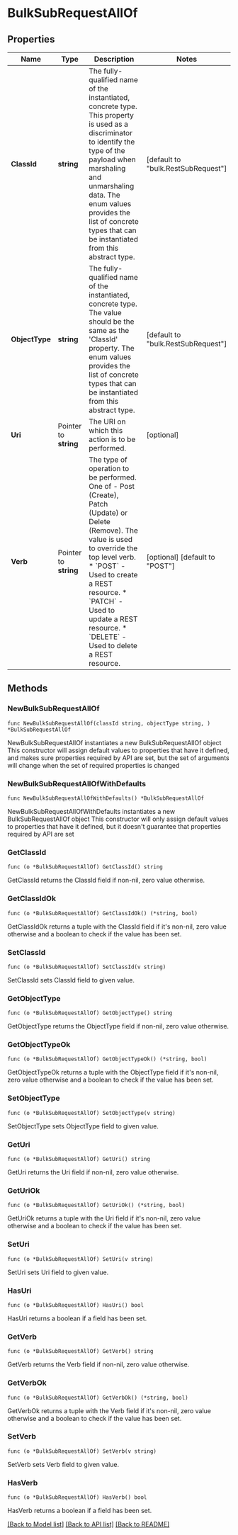 # BulkSubRequestAllOf

## Properties

Name | Type | Description | Notes
------------ | ------------- | ------------- | -------------
**ClassId** | **string** | The fully-qualified name of the instantiated, concrete type. This property is used as a discriminator to identify the type of the payload when marshaling and unmarshaling data. The enum values provides the list of concrete types that can be instantiated from this abstract type. | [default to "bulk.RestSubRequest"]
**ObjectType** | **string** | The fully-qualified name of the instantiated, concrete type. The value should be the same as the &#39;ClassId&#39; property. The enum values provides the list of concrete types that can be instantiated from this abstract type. | [default to "bulk.RestSubRequest"]
**Uri** | Pointer to **string** | The URI on which this action is to be performed. | [optional] 
**Verb** | Pointer to **string** | The type of operation to be performed. One of - Post (Create), Patch (Update) or Delete (Remove). The value is used to override the top level verb. * &#x60;POST&#x60; - Used to create a REST resource. * &#x60;PATCH&#x60; - Used to update a REST resource. * &#x60;DELETE&#x60; - Used to delete a REST resource. | [optional] [default to "POST"]

## Methods

### NewBulkSubRequestAllOf

`func NewBulkSubRequestAllOf(classId string, objectType string, ) *BulkSubRequestAllOf`

NewBulkSubRequestAllOf instantiates a new BulkSubRequestAllOf object
This constructor will assign default values to properties that have it defined,
and makes sure properties required by API are set, but the set of arguments
will change when the set of required properties is changed

### NewBulkSubRequestAllOfWithDefaults

`func NewBulkSubRequestAllOfWithDefaults() *BulkSubRequestAllOf`

NewBulkSubRequestAllOfWithDefaults instantiates a new BulkSubRequestAllOf object
This constructor will only assign default values to properties that have it defined,
but it doesn't guarantee that properties required by API are set

### GetClassId

`func (o *BulkSubRequestAllOf) GetClassId() string`

GetClassId returns the ClassId field if non-nil, zero value otherwise.

### GetClassIdOk

`func (o *BulkSubRequestAllOf) GetClassIdOk() (*string, bool)`

GetClassIdOk returns a tuple with the ClassId field if it's non-nil, zero value otherwise
and a boolean to check if the value has been set.

### SetClassId

`func (o *BulkSubRequestAllOf) SetClassId(v string)`

SetClassId sets ClassId field to given value.


### GetObjectType

`func (o *BulkSubRequestAllOf) GetObjectType() string`

GetObjectType returns the ObjectType field if non-nil, zero value otherwise.

### GetObjectTypeOk

`func (o *BulkSubRequestAllOf) GetObjectTypeOk() (*string, bool)`

GetObjectTypeOk returns a tuple with the ObjectType field if it's non-nil, zero value otherwise
and a boolean to check if the value has been set.

### SetObjectType

`func (o *BulkSubRequestAllOf) SetObjectType(v string)`

SetObjectType sets ObjectType field to given value.


### GetUri

`func (o *BulkSubRequestAllOf) GetUri() string`

GetUri returns the Uri field if non-nil, zero value otherwise.

### GetUriOk

`func (o *BulkSubRequestAllOf) GetUriOk() (*string, bool)`

GetUriOk returns a tuple with the Uri field if it's non-nil, zero value otherwise
and a boolean to check if the value has been set.

### SetUri

`func (o *BulkSubRequestAllOf) SetUri(v string)`

SetUri sets Uri field to given value.

### HasUri

`func (o *BulkSubRequestAllOf) HasUri() bool`

HasUri returns a boolean if a field has been set.

### GetVerb

`func (o *BulkSubRequestAllOf) GetVerb() string`

GetVerb returns the Verb field if non-nil, zero value otherwise.

### GetVerbOk

`func (o *BulkSubRequestAllOf) GetVerbOk() (*string, bool)`

GetVerbOk returns a tuple with the Verb field if it's non-nil, zero value otherwise
and a boolean to check if the value has been set.

### SetVerb

`func (o *BulkSubRequestAllOf) SetVerb(v string)`

SetVerb sets Verb field to given value.

### HasVerb

`func (o *BulkSubRequestAllOf) HasVerb() bool`

HasVerb returns a boolean if a field has been set.


[[Back to Model list]](../README.md#documentation-for-models) [[Back to API list]](../README.md#documentation-for-api-endpoints) [[Back to README]](../README.md)


